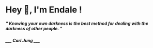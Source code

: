 <h1 title="head"> Hey 👋, I'm Endale !</h1>

**<h5><i>" Knowing your own darkness is the best method for dealing with the darkness of other people. "</i></h5>**

*<b>___ Carl Jung ___</b>*

